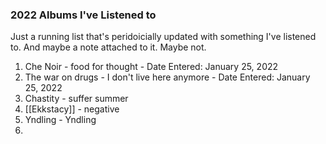 ### 2022 Albums I've Listened to

Just a running list that's peridoicially updated with something I've listened to. And maybe a note attached to it. Maybe not.

1. Che Noir - food for thought - Date Entered: January 25, 2022
2. The war on drugs - I don't live here anymore - Date Entered: January 25, 2022
3. Chastity - suffer summer
4. [[Ekkstacy]] - negative
5. Yndling - Yndling
6. 